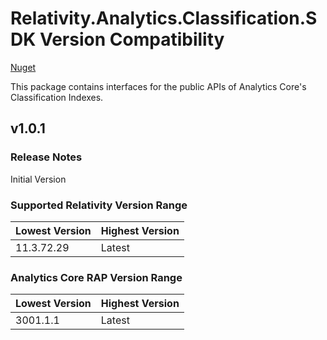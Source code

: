 # Relativity.Analytics.Classification.SDK Version Compatibility

[Nuget](https://www.nuget.org/packages/Relativity.Analytics.Classification.SDK)

This package contains interfaces for the public APIs of Analytics Core's Classification Indexes.

## v1.0.1

### Release Notes

Initial Version

### Supported Relativity Version Range

Lowest Version | Highest Version
--- | ---
11.3.72.29 | Latest

### Analytics Core RAP Version Range

Lowest Version | Highest Version
--- | ---
3001.1.1 | Latest

